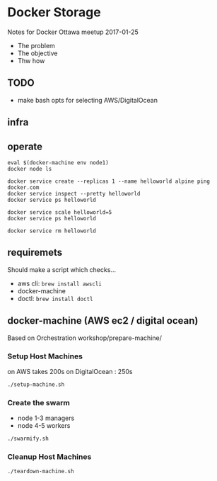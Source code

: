 # Docker Storage

Notes for Docker Ottawa meetup 2017-01-25

- The problem
- The objective
- Thw how

## TODO 
- make bash opts for selecting AWS/DigitalOcean

## infra

## operate
```
eval $(docker-machine env node1)
docker node ls

docker service create --replicas 1 --name helloworld alpine ping docker.com
docker service inspect --pretty helloworld
docker service ps helloworld

docker service scale helloworld=5
docker service ps helloworld

docker service rm helloworld
```


## requiremets
Should make a script which checks...

- aws cli: `brew install awscli`
- docker-machine
- doctl: `brew install doctl`

## docker-machine (AWS ec2 / digital ocean)
Based on Orchestration workshop/prepare-machine/

### Setup Host Machines
on AWS takes 200s
on DigitalOcean : 250s

```bash
./setup-machine.sh 
```
### Create the swarm
- node 1-3 managers
- node 4-5 workers
```bash
./swarmify.sh
```

### Cleanup Host Machines
```bash
./teardown-machine.sh
```
